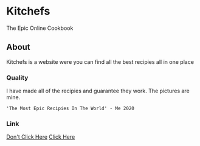 # Kitchefs
The Epic Online Cookbook
## About
Kitchefs is a website were you can find all the best recipies all in one place
### Quality
I have made all of the recipies and guarantee they work. The pictures are mine.
```
'The Most Epic Recipies In The World' - Me 2020
```
### Link
[Don't Click Here](https://kitchefs.github.io/Why?.html)
[Click Here](https://kitchefs.github.io/index.html)
